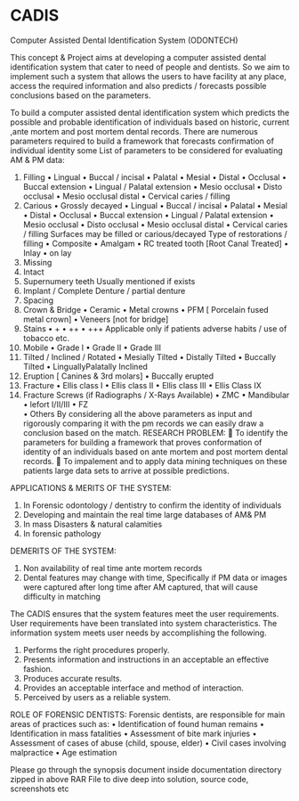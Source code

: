 # CADIS
Computer Assisted Dental Identification System (ODONTECH)

This concept & Project aims at developing a computer assisted dental identification system that cater to need of people and dentists. So we aim to implement such a system that allows the users to have facility at any place, access the required information and also predicts / forecasts possible conclusions based on the parameters.

To build a computer assisted dental identification system which predicts the possible and probable identification of individuals based on historic, current ,ante mortem and post mortem dental records.
There are numerous parameters required to build a framework that forecasts confirmation of individual identity some List of parameters to be considered for evaluating AM & PM data:
1.	Filling
•	Lingual
•	Buccal / incisal
•	Palatal
•	Mesial
•	Distal
•	Occlusal
•	Buccal extension
•	Lingual / Palatal extension
•	Mesio occlusal
•	Disto occlusal
•	Mesio occlusal distal
•	Cervical caries / filling
2.	Carious
•	Grossly decayed
•	Lingual
•	Buccal / incisal
•	Palatal
•	Mesial
•	Distal
•	Occlusal
•	Buccal extension
•	Lingual / Palatal extension
•	Mesio occlusal
•	Disto occlusal
•	Mesio occlusal distal
•	Cervical caries / filling
Surfaces may be filled or carious/decayed 
Type of restorations / filling
•	Composite
•	Amalgam
•	RC treated tooth [Root Canal Treated]
•	Inlay
•	on lay
3.	Missing
4.	Intact
5.	Supernumery teeth
Usually mentioned if exists
6.	Implant / Complete Denture / partial denture
7.	Spacing
8.	 Crown & Bridge
•	Ceramic
•	Metal crowns
•	PFM [ Porcelain fused metal crown]
•	Veneers [not for bridge]
9.	Stains
•	+
•	++
•	+++ 
Applicable only if patients adverse habits / use of tobacco etc.
10.	Mobile
•	Grade I
•	Grade II
•	Grade III
11.	Tilted / Inclined / Rotated
•	Mesially Tilted 
•	Distally Tilted
•	Buccally Tilted 
•	LinguallyPalatally Inclined
12.	Eruption [ Canines & 3rd molars]
•	Buccally erupted
13.	Fracture
•	Ellis class I
•	Ellis class II
•	Ellis class III
•	Ellis Class IX
14.	Fracture Screws (if Radiographs / X-Rays Available) 
•	ZMC
•	Mandibular
•	lefort I/II/III
•	FZ  
•	Others
By considering all the above parameters as input and rigorously comparing it with the pm records we can easily draw a conclusion based on the match. 
RESEARCH PROBLEM: 
	To identify the parameters for building a framework that proves conformation of identity of an individuals based on ante mortem and post mortem dental records.
	To impalement and to apply data mining techniques on these patients large data sets to arrive at possible predictions.


APPLICATIONS & MERITS OF THE SYSTEM:
1.	In Forensic odontology / dentistry to confirm the identity of individuals
2.	Developing and maintain the real time large databases of AM& PM
3.	In mass Disasters & natural calamities 
4.	In forensic pathology


 DEMERITS OF THE SYSTEM:
1.	Non availability of real time ante mortem records
2.	Dental features may change with time, Specifically if PM data or images were captured after long time after AM captured, that will cause difficulty  in matching  


The CADIS ensures that the system features meet the user requirements. User requirements have been translated into system characteristics. The information system meets user needs by accomplishing the following.
1. Performs the right procedures properly.
2. Presents information and instructions in an acceptable an effective fashion.
3. Produces accurate results.
4. Provides an acceptable interface and method of interaction.
5. Perceived by users as a reliable system.


ROLE OF FORENSIC DENTISTS:
Forensic dentists, are responsible for main areas of practices such as:
• Identification of found human remains
• Identification in mass fatalities
• Assessment of bite mark injuries
• Assessment of cases of abuse (child, spouse, elder)
• Civil cases involving malpractice
• Age estimation


Please go through the synopsis document inside documentation directory zipped in above RAR File to dive deep into solution, source code, screenshots etc 
